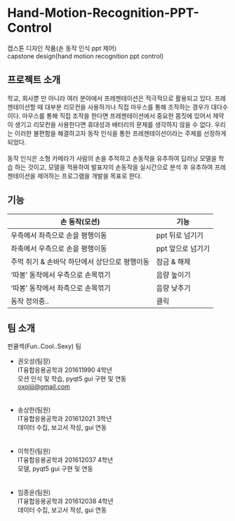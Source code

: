 # Hand-Motion-Recognition-PPT-Control
캡스톤 디자인 작품(손 동작 인식 ppt 제어)<br>
capstone design(hand motion recognition ppt control)
## 프로젝트 소개
학교, 회사뿐 만 아니라 여러 분야에서 프레젠테이션은 적극적으로 활용되고 있다. 프레젠테이션할 때 대부분 리모컨을 사용하거나 직접 마우스를 통해 조작하는 경우가 대다수이다. 마우스를 통해 직접 조작을 한다면 프레젠테이션에서 중요한 몸짓에 있어서 제약이 생기고 리모컨을 사용한다면 휴대성과 배터리의 문제를 생각하지 않을 수 없다. 우리는 이러한 불편함을 해결하고자 동작 인식을 통한 프레젠테이션이라는 주제를 선정하게 되었다.
<br>
<br>
동작 인식은 소형 카메라가 사람의 손을 추적하고 손동작을 유추하여 딥러닝 모델을 학습 하는 것이고, 모델을 적용하여 발표자의 손동작을 실시간으로 분석 후 유추하여 프레젠테이션을 제어하는 프로그램을 개발을 목표로 한다.

## 기능
|손 동작(모션)|기능|
|------|---|
|우측에서 좌측으로 손을 평행이동|ppt 뒤로 넘기기|
|좌축에서 우측으로 손을 평행이동|ppt 앞으로 넘기기|
|주먹 쥐기 & 손바닥 하단에서 상단으로 평행이동|잠금 & 해제|
|‘따봉’ 동작에서 우측으로 손목꺾기|음량 높이기|
|‘따봉’ 동작에서 좌측으로 손목꺾기|음량 낮추기|
|동작 정의중..|클릭|


## 팀 소개
펀쿨섹(Fun..Cool..Sexy) 팀
- 권오성(팀장)<br>
  IT융합응용공학과 201611990 4학년<br>
  모션 인식 및 학습, pyqt5 gui 구현 및 연동<br>
  oxojjjj@gmail.com
  <br>
  <br>
  <br>
- 송상한(팀원)<br>
  IT융합응용공학과 201612021 3학년<br>
  데이터 수집, 보고서 작성, gui 연동
  <br>
  <br>
  <br>
- 이학진(팀원)<br>
  IT융합응용공학과 201612037 4학년<br>
  모델, pyqt5 gui 구현 및 연동
  <br>
  <br>
  <br>
- 임종윤(팀원)<br>
  IT융합응용공학과 201612038 4학년<br>
  데이터 수집, 보고서 작성, gui 연동
